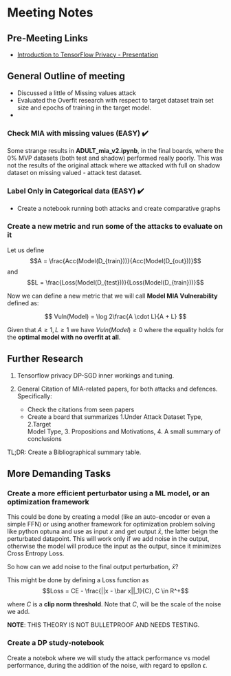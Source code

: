 # Meeting Notes

## Pre-Meeting Links

- [Introduction to TensorFlow Privacy - Presentation](https://www.youtube.com/watch?v=S5j0kKgqbJc)

## General Outline of meeting

- Discussed a little of Missing values attack
- Evaluated the Overfit research with respect to target dataset train set size and epochs of training in the target model.
- 
### Check MIA with missing values (EASY) ✔️

Some strange results in **ADULT_mia_v2.ipynb**, in the final boards, where the $0\%$ MVP datasets (both test and shadow) performed really poorly. This was not the results of the original attack where we attacked with full on shadow dataset on missing valued - attack test dataset.

### Label Only in Categorical data (EASY) ✔️

- Create a notebook running both attacks and create comparative graphs

### Create a new metric and run some of the attacks to evaluate on it

Let us define $$A = \frac{Acc(Model(D_{train}))}{Acc(Model(D_{out}))}$$
and $$L = \frac{Loss(Model(D_{test}))}{Loss(Model(D_{train}))}$$

Now we can define a new metric that we will call **Model MIA Vulnerability** defined as:

$$
Vuln(Model) = \log 2\frac{A \cdot L}{A + L}
$$

Given that $A \geq 1, L \geq 1$ we have $Vuln(Model) \geq 0$ where the equality holds for the **optimal model with no overfit at all**.

## Further Research

1. Tensorflow privacy DP-SGD inner workings and tuning.

2. General Citation of MIA-related papers, for both attacks and defences. Specifically:
    - Check the citations from seen papers 
    - Create a board that summarizes 1.Under Attack Dataset Type, 2.Target  
        Model Type, 3. Propositions and Motivations, 4. A small summary of 
        conclusions 

TL;DR: Create a Bibliographical summary table.


## More Demanding Tasks

### Create a more efficient perturbator using a ML model, or an optimization framework
This could be done by creating a model (like an auto-encoder or even a simple FFN) or using another framework for optimization problem solving like python optuna and use as input $x$ and get output $\bar x$, the latter beign the perturbated datapoint. This will work only if we add noise in the output, otherwise the model will produce the input as the output, since it minimizes Cross Entropy Loss.

So how can we add noise to the final output perturbation, $\bar x$?

This might be done by defining a Loss function as 
$$Loss = CE - \frac{||x - \bar x||_1}{C}, C \in R^+$$ 

where $C$ is a **clip norm threshold**. Note that $C$, will be the scale of the noise we add.


**NOTE**: THIS THEORY IS NOT BULLETPROOF AND NEEDS TESTING.


### Create a DP study-notebook
Create a notebok where we will study the attack performance vs model performance, during the addition of the noise, with regard to epsilon $\epsilon$.
